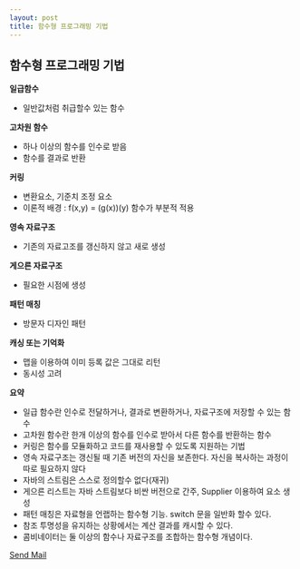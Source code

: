 ```yaml
---
layout: post
title: 함수형 프로그래밍 기법
---
```

## 함수형 프로그래밍 기법 ##
**일급함수**
- 일반값처럼 취급할수 있는 함수

**고차원 함수**
- 하나 이상의 함수를 인수로 받음
- 함수를 결과로 반환

**커링**
- 변환요소, 기준치 조정 요소
- 이론적 배경 : f(x,y) = (g(x))(y) 함수가 부분적 적용

**영속 자료구조**
- 기존의 자료고조를 갱신하지 않고 새로 생성

**게으른 자료구조**
- 필요한 시점에 생성

**패턴 매칭**
- 방문자 디자인 패턴

**캐싱 또는 기억화**
- 맵을 이용하여 이미 등록 값은 그대로 리턴
- 동시성 고려

**요약**
- 일급 함수란 인수로 전달하거나, 결과로 변환하거나, 자료구조에 저장할 수 있는 함수
- 고차원 함수란 한개 이상의 함수를 인수로 받아서 다른 함수를 반환하는 함수
- 커링은 함수를 모듈화하고 코드를 재사용할 수 있도록 지원하는 기법
- 영속 자료구조는  갱신될 때 기존 버전의 자신을 보존한다. 자신을 복사하는 과정이 따로 필요하지 않다
- 자바의 스트림은 스스로 정의할수 없다(재귀)
- 게으른 리스트는 자바 스트림보다 비싼 버전으로 간주, Supplier 이용하여 요소 생성
- 패턴 매칭은 자료형을 언랩하는 함수형 기능. switch 문을 일반화 할수 있다.
- 참조 투명성을 유지하는 상황에서는 계산 결과를 캐시할 수 있다.
- 콤비네이터는 둘 이상의 함수나 자료구조를 조합하는 함수형 개념이다.

[Send Mail](mailto:probyoo@gmail.com)
